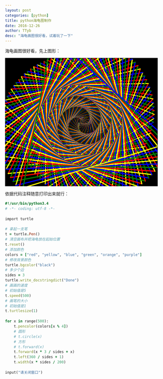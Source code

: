 ```yaml
---
layout: post
categories: [python]
title: python海龟图制作
date: 2016-12-26
author: TTyb
desc: "海龟画图很好看，试着玩了一下"
---
```


海龟画图很好看，先上图形：

<p style="text-align:center"><img src="/static/postimage/python/turtle/996148-20161226103147367-1548802065.png" class="img-responsive"style="display: block; margin-right: auto; margin-left: auto;"></p>

依据代码注释随意打印出来就行：

~~~ruby
#!/usr/bin/python3.4
# -*- coding: utf-8 -*-

import turtle

# 拿起一支笔
t = turtle.Pen()
# 清空画布并把海龟放在起始位置
t.reset()
# 添加颜色
colors = ["red", "yellow", "blue", "green", "orange", "purple"]
# 修改背景颜色
turtle.bgcolor("black")
# 多少个边
sides = 3
turtle.write_docstringdict("Done")
# 画画的速度
# 初始值是5
t.speed(500)
# 画笔的大小
# 初始值是1
t.turtlesize(1)

for x in range(500):
    t.pencolor(colors[x % 4])
    # 圆形
    # t.circle(x)
    # 方形
    # t.forward(x)
    t.forward(x * 3 / sides + x)
    t.left(360 / sides + 1)
    t.width(x * sides / 200)

input("请关闭窗口")

~~~